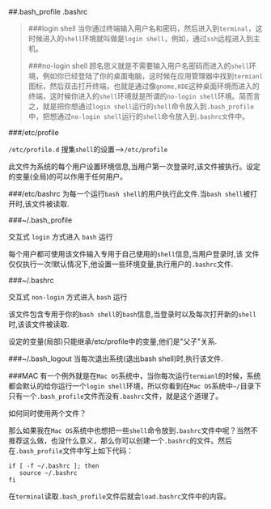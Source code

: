 ##.bash_profile .bashrc

> ###login shell
> 当你通过终端输入用户名和密码，然后进入到`terminal`，这时候进入的`shell`环境就叫做是`login shell`，例如，通过`ssh`远程进入到主机。
> 
> ###no-login shell
> 顾名思义就是不需要输入用户名密码而进入的`shell`环境，例如你已经登陆了你的桌面电脑，这时候在应用管理器中找到`termianl`图标，然后双击打开终端，也就是通过像`gnome,KDE`这种桌面环境而进入的终端，这时候你进入的`shell`环境就是所谓的`no-login shell`环境。简而言之，就是把你想通过`login shell`运行的`shell`命令放入到`.bash_profile`中，把想通过`no-login shell`运行的`shell`命令放入到`.bashrc文`件中。


###/etc/profile

`/etc/profile.d` 搜集`shell`的设置-->`/etc/profile`

此文件为系统的每个用户设置环境信息,当用户第一次登录时,该文件被执行。设定的变量(全局)的可以作用于任何用户。

###/etc/bashrc
为每一个运行`bash shell`的用户执行此文件.当`bash shell`被打开时,该文件被读取.

###~/.bash_profile

交互式 `login` 方式进入 `bash` 运行

每个用户都可使用该文件输入专用于自己使用的`shell`信息,当用户登录时,该
文件仅仅执行一次!默认情况下,他设置一些环境变量,执行用户的`.bashrc`文件.

###~/.bashrc

交互式 `non-login` 方式进入 `bash` 运行

该文件包含专用于你的`bash shell`的`bash`信息,当登录时以及每次打开新的`shell`时,该该文件被读取.

设定的变量(局部)只能继承/etc/profile中的变量,他们是\"父子\"关系.


###~/.bash_logout
当每次退出系统(退出bash shell)时,执行该文件. 

###MAC
有一个例外就是在`Mac OS`系统中，当你每次运行`termianl`的时候，系统都会默认的给你运行一个`login shell`环境，所以你看到在`Mac OS`系统中`~/`目录下只有一个`.bash_profile`文件而没有`.bashrc`文件，就是这个道理了。

如何同时使用两个文件？

那么如果我在`Mac OS`系统中也想把一些`shell`命令放到`.bashrc`文件中呢？当然不推荐这么做，也没什么意义，那么你可以创建一个`.bashrc`的文件。然后在`.bash_profile`文件中写上如下代码：

```
if [ -f ~/.bashrc ]; then
   source ~/.bashrc
fi
```

在`terminal`读取`.bash_profile`文件后就会`load.bashrc`文件中的内容。